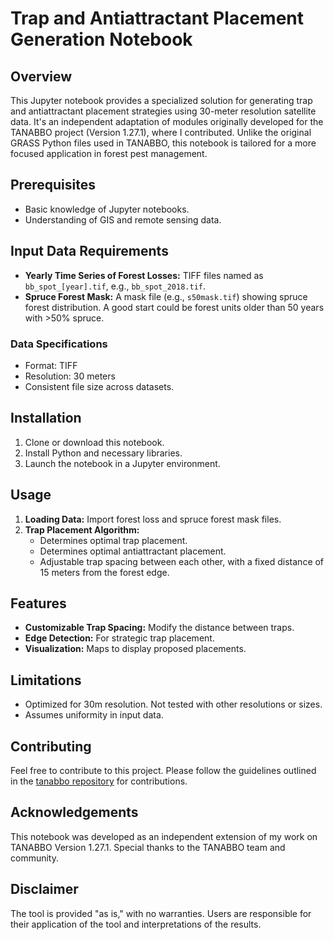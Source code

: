 # Trap and Antiattractant Placement Generation Notebook

## Overview
This Jupyter notebook provides a specialized solution for generating trap and antiattractant placement strategies using 30-meter resolution satellite data. It's an independent adaptation of modules originally developed for the TANABBO project (Version 1.27.1), where I contributed. Unlike the original GRASS Python files used in TANABBO, this notebook is tailored for a more focused application in forest pest management.

## Prerequisites
- Basic knowledge of Jupyter notebooks.
- Understanding of GIS and remote sensing data.

## Input Data Requirements
- **Yearly Time Series of Forest Losses:** TIFF files named as `bb_spot_[year].tif`, e.g., `bb_spot_2018.tif`.
- **Spruce Forest Mask:** A mask file (e.g., `s50mask.tif`) showing spruce forest distribution. A good start could be forest units older than 50 years with >50% spruce.

### Data Specifications
- Format: TIFF
- Resolution: 30 meters
- Consistent file size across datasets.

## Installation
1. Clone or download this notebook.
2. Install Python and necessary libraries.
3. Launch the notebook in a Jupyter environment.

## Usage
1. **Loading Data:** Import forest loss and spruce forest mask files.
2. **Trap Placement Algorithm:**
   - Determines optimal trap placement.
   - Determines optimal antiattractant placement.
   - Adjustable trap spacing between each other, with a fixed distance of 15 meters from the forest edge.

## Features
- **Customizable Trap Spacing:** Modify the distance between traps.
- **Edge Detection:** For strategic trap placement.
- **Visualization:** Maps to display proposed placements.

## Limitations
- Optimized for 30m resolution. Not tested with other resolutions or sizes.
- Assumes uniformity in input data.

## Contributing
Feel free to contribute to this project. Please follow the guidelines outlined in the [tanabbo repository](https://github.com/tanabbo/tanabbo) for contributions.

## Acknowledgements
This notebook was developed as an independent extension of my work on TANABBO Version 1.27.1. Special thanks to the TANABBO team and community.

## Disclaimer
The tool is provided "as is," with no warranties. Users are responsible for their application of the tool and interpretations of the results.
